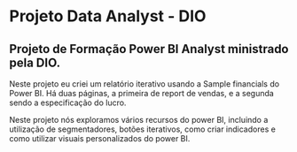 # Projeto Data Analyst - DIO
## Projeto de Formação Power BI Analyst ministrado pela DIO.
Neste projeto eu criei um relatório iterativo usando a Sample financials do Power BI.
Há duas páginas, a primeira de report de vendas, e a segunda sendo a especificação do lucro. 

Neste projeto nós exploramos vários recursos do power BI, incluindo a utilização de segmentadores, botões iterativos,
como criar indicadores e como utilizar visuais personalizados do power BI.

